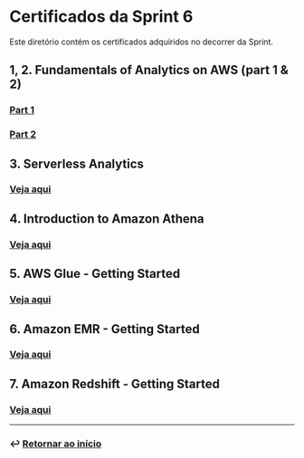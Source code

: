 # Certificados da Sprint 6
Este diretório contém os certificados adquiridos no decorrer da Sprint.

## 1, 2. Fundamentals of Analytics on AWS (part 1 & 2)
### [Part 1](1_Fundamentals_Analytics_pt1.pdf)
### [Part 2](2_Fundamentals_Analytics_pt2.pdf)

## 3. Serverless Analytics
### [Veja aqui](3_Serverless_Analytics.pdf)

## 4. Introduction to Amazon Athena
### [Veja aqui](4_Introduction_Amazon_Athena.pdf)

## 5. AWS Glue - Getting Started
### [Veja aqui](5_AWS_Glue_Getting_Started.pdf)

## 6. Amazon EMR - Getting Started
### [Veja aqui](6_Amazon_EMR_Getting_Started.pdf)

## 7. Amazon Redshift - Getting Started
### [Veja aqui](7_Amazon_Redshift_Getting_Started.pdf)




___

### ↩️ [Retornar ao início](../../README.md)